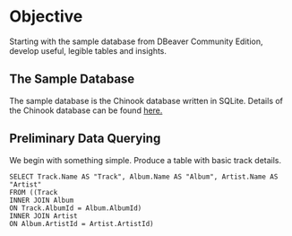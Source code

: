 # Objective
Starting with the sample database from DBeaver Community Edition, develop useful, legible tables and insights.
## The Sample Database
The sample database is the Chinook database written in SQLite. Details of the Chinook database can be found [here.](https://github.com/lerocha/chinook-database)
## Preliminary Data Querying
We begin with something simple. Produce a table with basic track details.
```
SELECT Track.Name AS "Track", Album.Name AS "Album", Artist.Name AS "Artist"
FROM ((Track
INNER JOIN Album
ON Track.AlbumId = Album.AlbumId)
INNER JOIN Artist
ON Album.ArtistId = Artist.ArtistId)
```

